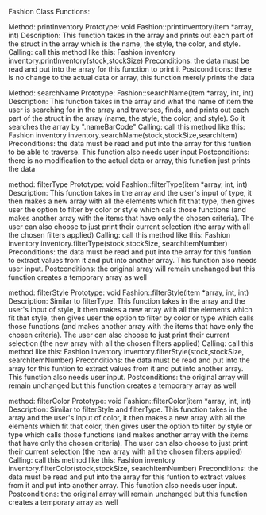 Fashion Class Functions:

Method:   printInventory
Prototype: void Fashion::printInventory(item *array, int)
Description: This function takes in the array and prints out each part of the struct in the array which is the name, the style, the color, and style.
Calling: call this method like this: 
Fashion inventory
inventory.printInventory(stock,stockSize)
Preconditions: the data must be read and put into the array for this function to print it
Postconditions: there is no change to the actual data or array, this function merely prints the data


Method:      searchName
Prototype: Fashion::searchName(item *array, int, int)
Description: This function takes in the array and what the name of item the user is searching for in the array
and traverses, finds, and prints out each part of the struct in the array (name, the style, the color, and style). So it searches the array by ".nameBarCode"
Calling: call this method like this: 
Fashion inventory
inventory.searchName(stock,stockSize,searchItem)
Preconditions: the data must be read and put into the array for this funtion to be able to traverse. This function also needs user input
Postconditions: there is no modification to the actual data or array, this function just prints the data


method:    filterType
Prototype: void Fashion::filterType(item *array, int, int)
Description: This function takes in the array and the user's input of type, it then makes a new array with all the elements which fit that type, then gives
user the option to filter by color or style which calls those functions (and makes another array with the items that have only the chosen criteria). The user
can also choose to just print their current selection (the array with all the chosen filters applied)
Calling: call this method like this:
Fashion inventory 
inventory.filterType(stock,stockSize, searchItemNumber)
Preconditions: the data must be read and put into the array for this funtion to extract values from it and put into another array. This function also needs
user input.
Postconditions: the original array will remain unchanged but this function creates a temporary array as well 

method:    filterStyle
Prototype: void Fashion::filterStyle(item *array, int, int)
Description: Similar to filterType. This function takes in the array and the user's input of style, it then makes a new array with all the elements which fit that
style, then gives user the option to filter by color or type which calls those functions (and makes another array with the items that have only the chosen criteria).
The user can also choose to just print their current selection (the new array with all the chosen filters applied)
Calling: call this method like this: 
Fashion inventory
inventory.filterStyle(stock,stockSize, searchItemNumber)
Preconditions: the data must be read and put into the array for this funtion to extract values from it and put into another array. This function also needs user input.
Postconditions: the original array will remain unchanged but this function creates a temporary array as well 

method:     filterColor
Prototype: void Fashion::filterColor(item *array, int, int)
Description: Similar to filterStyle and filterType. This function takes in the array and the user's input of color, it then makes a new array with all the elements
which fit that color, then gives user the option to filter by style or type which calls those functions (and makes another array with the items that have only the
chosen criteria). The user can also choose to just print their current selection (the new array with all the chosen filters applied)
Calling: call this method like this: 
Fashion inventory
inventory.filterColor(stock,stockSize, searchItemNumber)
Preconditions: the data must be read and put into the array for this funtion to extract values from it and put into another array. This function also needs user input.
Postconditions: the original array will remain unchanged but this function creates a temporary array as well


